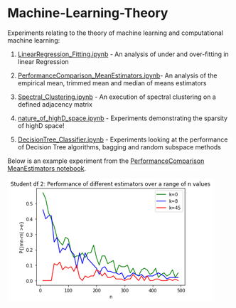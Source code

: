 # Machine-Learning-Theory

Experiments relating to the theory of machine learning and computational machine learning:

1. [LinearRegression_Fitting.ipynb](https://github.com/c-maine/Machine-Learning-Theory/blob/master/LinearRegression_Fitting.ipynb) - An analysis of under and over-fitting in linear Regression

2. [PerformanceComparison_MeanEstimators.ipynb](https://github.com/c-maine/Machine-Learning-Theory/blob/master/PerformanceComparison_MeanEstimators.ipynb)- An analysis of the empirical mean, trimmed mean and median of means estimators

3. [Spectral_Clustering.ipynb](https://github.com/c-maine/Machine-Learning-Theory/blob/master/Spectral_Clustering.ipynb) - An execution of spectral clustering on a defined adjacency matrix

4. [nature_of_highD_space.ipynb](https://github.com/c-maine/Machine-Learning-Theory/blob/master/nature_of_highD_space.ipynb) - Experiments demonstrating the sparsity of highD space!

5. [DecisionTree_Classifier.ipynb](https://github.com/c-maine/Machine-Learning-Theory/blob/master/DecisionTree_Classifier.ipynb) - Experiments looking at the performance of Decision Tree algorithms, bagging and random subspace methods


Below is an example experiment from the [PerformanceComparison MeanEstimators notebook](https://github.com/c-maine/Machine-Learning-Theory/blob/master/PerformanceComparison_MeanEstimators.ipynb).

![Example experiment from PerformanceComparison MeanEstimators notebook](https://github.com/c-maine/Machine-Learning-Theory/blob/master/example_ML.png)
